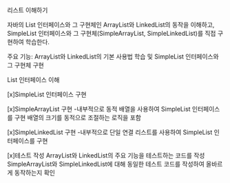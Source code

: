 리스트 이해하기

자바의 List 인터페이스와 그 구현체인 ArrayList와 LinkedList의 동작을 이해하고, SimpleList 인터페이스와 그 구현체(SimpleArrayList, SimpleLinkedList)를 직접 구현하여 학습한다.

주요 기능: ArrayList와 LinkedList의 기본 사용법 학습 및 SimpleList 인터페이스와 그 구현체 구현

List 인터페이스 이해

[x]SimpleList 인터페이스 구현

[x]SimpleArrayList 구현
-내부적으로 동적 배열을 사용하여 SimpleList 인터페이스를 구현
배열의 크기를 동적으로 조절하는 로직을 포함

[x]SimpleLinkedList 구현
-내부적으로 단일 연결 리스트를 사용하여 SimpleList 인터페이스를 구현

[x]테스트 작성
ArrayList와 LinkedList의 주요 기능을 테스트하는 코드를 작성
SimpleArrayList와 SimpleLinkedList에 대해 동일한 테스트 코드를 작성하여 올바르게 동작하는지 확인
